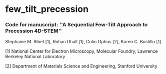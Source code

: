 # few_tilt_precession

### Code for manuscript: ''A Sequential Few-Tilt Approach to Precession 4D-STEM''
Stephanie M. Ribet [1], Rohan Dhall [1], Colin Ophus [2], Karen C. Bustillo [1]

[1] National Center for Electron Microscopy, Molecular Foundry, Lawrence Berkeley National Laboratory

[2] Department of Materials Science and Engineering, Stanford University
